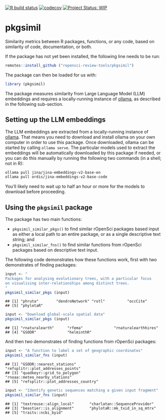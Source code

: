 <!-- badges: start -->

[![R build
status](https://github.com/ropensci-review-tools/pkgsimil/workflows/R-CMD-check/badge.svg)](https://github.com/ropensci-review-tools/pkgsimil/actions?query=workflow%3AR-CMD-check)
[![codecov](https://codecov.io/gh/ropensci-review-tools/pkgsimil/branch/main/graph/badge.svg)](https://app.codecov.io/gh/ropensci-review-tools/pkgsimil)
[![Project Status:
WIP](https://www.repostatus.org/badges/latest/wip.svg)](https://www.repostatus.org/#wip)
<!-- badges: end -->

# pkgsimil

Similarity metrics between R packages, functions, or any code, based on
similarity of code, documentation, or both.

If the package has not yet been installed, the following line needs to
be run:

``` r
remotes::install_github ("ropensci-review-tools/pkgsimil")
```

The package can then be loaded for us with:

``` r
library (pkgsimil)
```

The package measures similarity from Large Language Model (LLM)
embeddings and requires a locally-running instance of
[ollama](https://ollama.com), as described in the following sub-section.

## Setting up the LLM embeddings

The LLM embeddings are extracted from a locally-running instance of
[ollama](https://ollama.com). That means you need to download and
install ollama on your own computer in order to use this package. Once
downloaded, ollama can be started by calling `ollama serve`. The
particular models used to extract the embeddings will be automatically
downloaded by this package if needed, or you can do this manually by
running the following two commands (in a shell; not in R):

``` bash
ollama pull jina/jina-embeddings-v2-base-en
ollama pull ordis/jina-embeddings-v2-base-code
```

You’ll likely need to wait up to half an hour or more for the models to
download before proceeding.

## Using the `pkgsimil` package

The package has two main functions:

- `pkgsimil_similar_pkgs()` to find similar rOpenSci packages based
  input as either a local path to an entire package, or as a single
  descriptive text string; and
- `pkgsimil_similar_fns()` to find similar functions from rOpenSci
  packages based on descriptive text input.

The following code demonstrates how these functions work, first with two
demonstrates of finding packages:

``` r
input <- "
Packages for analysing evolutionary trees, with a particular focus
on visualising inter-relationships among distinct trees.
"
pkgsimil_similar_pkgs (input)
```

    ## [1] "phruta"        "dendroNetwork" "rotl"          "occCite"      
    ## [5] "phylotaR"

``` r
input <- "Download global-scale spatial data"
pkgsimil_similar_pkgs (input)
```

    ## [1] "rnaturalearth"      "rfema"              "rnaturalearthhires"
    ## [4] "GSODR"              "helminthR"

And then two demonstrates of finding functions from rOpenSci packages:

``` r
input <- "A function to label a set of geographic coordinates"
pkgsimil_similar_fns (input)
```

    ## [1] "GSODR::nearest_stations"           "refsplitr::plot_addresses_points" 
    ## [3] "quadkeyr::grid_to_polygon"         "rnoaa::meteo_nearby_stations"     
    ## [5] "refsplitr::plot_addresses_country"

``` r
input <- "Identify genetic sequences matching a given input fragment"
pkgsimil_similar_fns (input)
```

    ## [1] "textreuse::align_local"       "charlatan::SequenceProvider" 
    ## [3] "beastier::is_alignment"       "phylotaR::mk_txid_in_sq_mtrx"
    ## [5] "traits::ncbi_byid"
